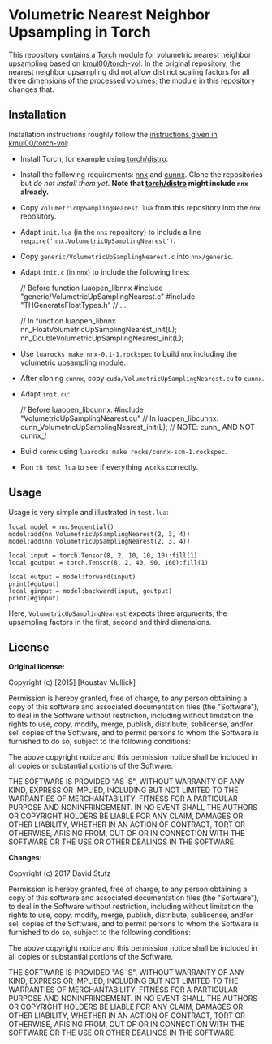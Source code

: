 # Volumetric Nearest Neighbor Upsampling in Torch

This repository contains a [Torch](http://torch.ch/) module for volumetric nearest
neighbor upsampling based on [kmul00/torch-vol](https://github.com/kmul00/torch-vol).
In the original repository, the nearest neighbor upsampling did not allow distinct
scaling factors for all three dimensions of the processed volumes; the module in this
repository changes that.

## Installation

Installation instructions roughly follow the
[instructions given in kmul00/torch-vol](https://github.com/kmul00/torch-vol/blob/master/INSTALL.md):

* Install Torch, for example using [torch/distro](https://github.com/torch/distro).
* Install the following requirements: [nnx](https://github.com/clementfarabet/lua---nnx)
  and [cunnx](https://github.com/nicholas-leonard/cunnx). Clone the repositories but
  _do not install them yet_. **Note that [torch/distro](https://github.com/torch/distro)
  might include `nnx` already.**
* Copy `VolumetricUpSamplingNearest.lua` from this repository into the `nnx` repository.
* Adapt `init.lua` (in the `nnx` repository) to include a line `require('nnx.VolumetricUpSamplingNearest')`.
* Copy `generic/VolumetricUpSamplingNearest.c` into `nnx/generic`.
* Adapt `init.c` (in `nnx`) to include the following lines:


    // Before function luaopen_libnnx
    #include "generic/VolumetricUpSamplingNearest.c"
    #include "THGenerateFloatTypes.h"
    // ...
    
    // In function luaopen_libnnx
    nn_FloatVolumetricUpSamplingNearest_init(L);
    nn_DoubleVolumetricUpSamplingNearest_init(L);

* Use `luarocks make nnx-0.1-1.rockspec` to build `nnx` including the volumetric
  upsampling module.
* After cloning `cunnx`, copy `cuda/VolumetricUpSamplingNearest.cu` to
  `cunnx`.
* Adapt `init.cu`:


    // Before luaopen_libcunnx.
    #include "VolumetricUpSamplingNearest.cu"
    // In luaopen_libcunnx.
    cunn_VolumetricUpSamplingNearest_init(L);
    // NOTE: cunn_ AND NOT cunnx_!

* Build `cunnx` using `luarocks make rocks/cunnx-scm-1.rockspec`.
* Run `th test.lua` to see if everything works correctly.

## Usage

Usage is very simple and illustrated in `test.lua`:

    local model = nn.Sequential()
    model:add(nn.VolumetricUpSamplingNearest(2, 3, 4))
    model:add(nn.VolumetricUpSamplingNearest(2, 3, 4))
    
    local input = torch.Tensor(8, 2, 10, 10, 10):fill(1)
    local goutput = torch.Tensor(8, 2, 40, 90, 160):fill(1)

    local output = model:forward(input)
    print(#output)
    local ginput = model:backward(input, goutput)
    print(#ginput)

Here, `VolumetricUpSamplingNearest` expects three arguments, the upsampling factors
in the first, second and third dimensions.

## License

**Original license:**

Copyright (c) [2015] [Koustav Mullick]

Permission is hereby granted, free of charge, to any person obtaining a copy
of this software and associated documentation files (the "Software"), to deal
in the Software without restriction, including without limitation the rights
to use, copy, modify, merge, publish, distribute, sublicense, and/or sell
copies of the Software, and to permit persons to whom the Software is
furnished to do so, subject to the following conditions:

The above copyright notice and this permission notice shall be included in all
copies or substantial portions of the Software.

THE SOFTWARE IS PROVIDED "AS IS", WITHOUT WARRANTY OF ANY KIND, EXPRESS OR
IMPLIED, INCLUDING BUT NOT LIMITED TO THE WARRANTIES OF MERCHANTABILITY,
FITNESS FOR A PARTICULAR PURPOSE AND NONINFRINGEMENT. IN NO EVENT SHALL THE
AUTHORS OR COPYRIGHT HOLDERS BE LIABLE FOR ANY CLAIM, DAMAGES OR OTHER
LIABILITY, WHETHER IN AN ACTION OF CONTRACT, TORT OR OTHERWISE, ARISING FROM,
OUT OF OR IN CONNECTION WITH THE SOFTWARE OR THE USE OR OTHER DEALINGS IN THE
SOFTWARE.

**Changes:**

Copyright (c) 2017 David Stutz

Permission is hereby granted, free of charge, to any person obtaining a copy
of this software and associated documentation files (the "Software"), to deal
in the Software without restriction, including without limitation the rights
to use, copy, modify, merge, publish, distribute, sublicense, and/or sell
copies of the Software, and to permit persons to whom the Software is
furnished to do so, subject to the following conditions:

The above copyright notice and this permission notice shall be included in all
copies or substantial portions of the Software.

THE SOFTWARE IS PROVIDED "AS IS", WITHOUT WARRANTY OF ANY KIND, EXPRESS OR
IMPLIED, INCLUDING BUT NOT LIMITED TO THE WARRANTIES OF MERCHANTABILITY,
FITNESS FOR A PARTICULAR PURPOSE AND NONINFRINGEMENT. IN NO EVENT SHALL THE
AUTHORS OR COPYRIGHT HOLDERS BE LIABLE FOR ANY CLAIM, DAMAGES OR OTHER
LIABILITY, WHETHER IN AN ACTION OF CONTRACT, TORT OR OTHERWISE, ARISING FROM,
OUT OF OR IN CONNECTION WITH THE SOFTWARE OR THE USE OR OTHER DEALINGS IN THE
SOFTWARE.